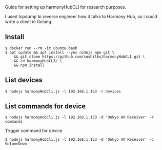 Guide for setting up harmonyHubCLI for research purposes.

I used tcpdump to reverse engineer how it talks to Harmony Hub,
so I could write a client in Golang.


Install
-------

```
$ docker run --rm -it ubuntu bash
$ apt update && apt install --yes nodejs npm git \
	&& git clone https://github.com/sushilks/harmonyHubCLI.git \
	&& cd harmonyHubCLI/ \
	&& npm install
```

List devices
------------

```
$ nodejs harmonyHubCli.js -l 192.168.1.153 -r devices
```


List commands for device
------------------------

```
$ nodejs harmonyHubCli.js -l 192.168.1.153 -d 'Onkyo AV Receiver' -r commands
```

Trigger command for device

```
$ nodejs harmonyHubCli.js -l 192.168.1.153 -d 'Onkyo AV Receiver' -c VolumeDown
```

